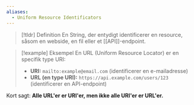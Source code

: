 ```yaml
---
aliases:
  - Uniform Resource Identificators
---
```

> [!tldr] Definition
>En String, der entydigt identificerer en resource, såsom en webside, en fil eller et [[API]]-endpoint.



> [!example] Eksempel
> En URL (Uniform Resource Locator) er en specifik type URI:  
>-  **URI:** `mailto:example@email.com` (identificerer en e-mailadresse)  
>- **URL (en type URI):** `https://api.example.com/users/123` (identificerer en API-endpoint)
>
Kort sagt: **Alle URL'er er URI'er, men ikke alle URI'er er URL'er.** 